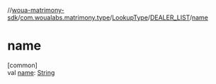 //[woua-matrimony-sdk](../../../../index.md)/[com.woualabs.matrimony.type](../../index.md)/[LookupType](../index.md)/[DEALER_LIST](index.md)/[name](name.md)

# name

[common]\
val [name](name.md): [String](https://kotlinlang.org/api/latest/jvm/stdlib/kotlin/-string/index.html)
